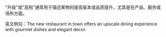 "升级"或"高档"通常用于描述某物的提高版本或品质提升，尤其是在产品、服务或场所方面。

英文例句：The new restaurant in town offers an upscale dining experience with gourmet dishes and elegant decor.
